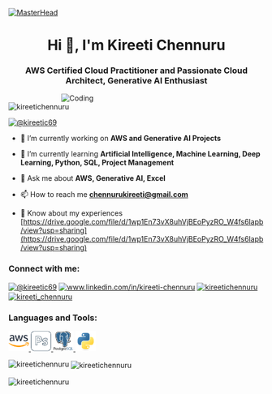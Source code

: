 [![MasterHead](https://www.webapper.com/wp-content/uploads/sites/3/2020/10/blog-cloud-migration-benefits.png)](www.linkedin.com/in/kireeti-chennuru)
<h1 align="center">Hi 👋, I'm Kireeti Chennuru</h1>
<h3 align="center">AWS Certified Cloud Practitioner and Passionate Cloud Architect, Generative AI Enthusiast</h3>
<img align="right" alt="Coding" width="400" src="https://cdn.dribbble.com/users/2131993/screenshots/4948736/thoughtworks-gif_dribbble.gif">

<p align="left"> <img src="https://komarev.com/ghpvc/?username=kireetichennuru&label=Profile%20views&color=0e75b6&style=flat" alt="kireetichennuru" /> </p>

<p align="left"> <a href="https://twitter.com/@kireetic69" target="blank"><img src="https://img.shields.io/twitter/follow/@kireetic69?logo=twitter&style=for-the-badge" alt="@kireetic69" /></a> </p>

- 🔭 I’m currently working on **AWS and Generative AI Projects**

- 🌱 I’m currently learning **Artificial Intelligence, Machine Learning, Deep Learning, Python, SQL, Project Management**

- 💬 Ask me about **AWS, Generative AI, Excel**

- 📫 How to reach me **chennurukireeti@gmail.com**

- 📄 Know about my experiences [https://drive.google.com/file/d/1wp1En73vX8uhVjBEoPyzRO_W4fs6lapb/view?usp=sharing](https://drive.google.com/file/d/1wp1En73vX8uhVjBEoPyzRO_W4fs6lapb/view?usp=sharing)

<h3 align="left">Connect with me:</h3>
<p align="left">
<a href="https://twitter.com/@kireetic69" target="blank"><img align="center" src="https://raw.githubusercontent.com/rahuldkjain/github-profile-readme-generator/master/src/images/icons/Social/twitter.svg" alt="@kireetic69" height="30" width="40" /></a>
<a href="https://www.linkedin.com/in/kireeti-chennuru" target="blank"><img align="center" src="https://raw.githubusercontent.com/rahuldkjain/github-profile-readme-generator/master/src/images/icons/Social/linked-in-alt.svg" alt="www.linkedin.com/in/kireeti-chennuru" height="30" width="40" /></a>
<a href="https://kaggle.com/kireetichennuru" target="blank"><img align="center" src="https://raw.githubusercontent.com/rahuldkjain/github-profile-readme-generator/master/src/images/icons/Social/kaggle.svg" alt="kireetichennuru" height="30" width="40" /></a>
<a href="https://www.instagram.com/kireeti_chennuru/" target="blank"><img align="center" src="https://raw.githubusercontent.com/rahuldkjain/github-profile-readme-generator/master/src/images/icons/Social/instagram.svg" alt="kireeti_chennuru" height="30" width="40" /></a>
</p>

<h3 align="left">Languages and Tools:</h3>
<p align="left"> <a href="https://aws.amazon.com" target="_blank" rel="noreferrer"> <img src="https://raw.githubusercontent.com/devicons/devicon/master/icons/amazonwebservices/amazonwebservices-original-wordmark.svg" alt="aws" width="40" height="40"/> </a> <a href="https://www.photoshop.com/en" target="_blank" rel="noreferrer"> <img src="https://raw.githubusercontent.com/devicons/devicon/master/icons/photoshop/photoshop-line.svg" alt="photoshop" width="40" height="40"/> </a> <a href="https://www.postgresql.org" target="_blank" rel="noreferrer"> <img src="https://raw.githubusercontent.com/devicons/devicon/master/icons/postgresql/postgresql-original-wordmark.svg" alt="postgresql" width="40" height="40"/> </a> <a href="https://www.python.org" target="_blank" rel="noreferrer"> <img src="https://raw.githubusercontent.com/devicons/devicon/master/icons/python/python-original.svg" alt="python" width="40" height="40"/> </a> </p>

<p><img align="left" src="https://github-readme-stats.vercel.app/api/top-langs?username=kireetichennuru&show_icons=true&locale=en&layout=compact" alt="kireetichennuru" /></p>

<p>&nbsp;<img align="center" src="https://github-readme-stats.vercel.app/api?username=kireetichennuru&show_icons=true&locale=en" alt="kireetichennuru" /></p>

<p><img align="center" src="https://github-readme-streak-stats.herokuapp.com/?user=kireetichennuru&" alt="kireetichennuru" /></p>
